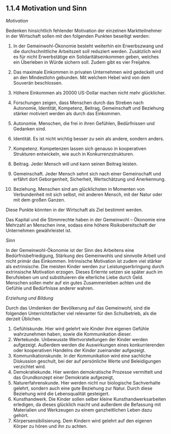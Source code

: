 ## 1.1.4 Motivation und Sinn

*Motivation*

Bedenken hinsichtlich fehlender Motivation der einzelnen Marktteilnehmer in der Wirtschaft sollen mit den folgenden Punkten beseitigt werden:

1. In der Gemeinwohl-Ökonomie besteht weiterhin ein Erwerbszwang und die durchschnittliche Arbeitszeit soll reduziert werden. Zusätzlich wird es für nicht Erwerbstätige ein Solidaritätseinkommen geben, welches ein Überleben in Würde sichern soll. Zudem gibt es vier Freijahre.
2. Das maximale Einkommen in privaten Unternehmen wird gedeckelt und an den Mindestlohn gebunden. Mit welchem Hebel wird von dem Souverän beschlossen.
3. Höhere Einkommen als 20000 US-Dollar machen nicht mehr glücklicher.
4. Forschungen zeigen, dass Menschen durch das Streben nach Autonomie, Identität, Kompetenz, Beitrag, Gemeinschaft und Beziehung stärker motiviert werden als durch das Einkommen.

5. Autonomie. Menschen, die frei in ihren Gefühlen, Bedürfnissen und Gedanken sind.

6. Identität. Es ist nicht wichtig besser zu sein als andere, sondern anders.
7. Kompetenz. Kompetenzen lassen sich genauso in kooperativen Strukturen entwickeln, wie auch in Konkurrenzstrukturen.
8. Beitrag. Jeder Mensch will und kann seinen Beitrag leisten.
9. Gemeinschaft. Jeder Mensch sehnt sich nach einer Gemeinschaft und erfährt dort Geborgenheit, Sicherheit, Wertschätzung und Anerkennung.
10. Beziehung. Menschen sind am glücklichsten in Momenten von Verbundenheit mit sich selbst, mit anderen Mensch, mit der Natur oder mit dem großen Ganzen.

Diese Punkte könnten in der Wirtschaft als Ziel bestimmt werden.

Das Kapital und die Stimmrechte haben in der Gemeinwohl – Ökonomie eine Mehrzahl an Menschen inne, sodass eine höhere Risikobereitschaft der Unternehmen gewährleistet ist.

*Sinn*

In der Gemeinwohl-Ökonomie ist der Sinn des Arbeitens eine Bedürfnisbefriedigung, Stärkung des Gemeinwohls und  sinnvolle Arbeit und nicht primär das Einkommen. Intrinsische Motivation ist zudem viel stärker als extrinsische. Die meisten Kinder werden zur Leistungserbringung durch extrinsische Motivation erzogen. Dieses Erlernte setzen sie später auch im Berufsleben um und  substituieren die elterliche Liebe durch Geld. Menschen sollen mehr auf ein gutes Zusammenleben achten und die Gefühle und Bedürfnisse anderer wahren.

*Erziehung und Bildung*

Durch das Umdenken der Bevölkerung auf das Gemeinwohl, sind die folgenden Unterrichtsfächer viel relevanter für den Schulbetrieb, als die derzeit Üblichen.

1. Gefühlskunde. Hier wird gelehrt wie Kinder ihre eigenen Gefühle wahrzunehmen haben, sowie die Kommunikation dieser.
2. Wertekunde. Unbewusste Wertvorstellungen der Kinder werden aufgezeigt. Außerdem werden die Auswirkungen eines konkurrierenden oder kooperativen Handelns der Kinder zueinander aufgezeigt. 
3. Kommunikationskunde. In der Kommunikation wird eine sachliche Diskussion geschult, bei der auf persönliche Werte und Beleidigungen verzichtet wird.
4. Demokratiekunde. Hier werden demokratische Prozesse vermittelt und das Grundkonzept einer Demokratie aufgezeigt,
5. Naturerfahrenskunde. Hier werden nicht nur biologische Sachverhalte gelehrt, sondern auch eine gute Beziehung zur Natur. Durch diese Beziehung wird die Lebensqualität gesteigert.
6. Kunsthandwerk. Die Kinder sollen selber kleine Kunsthandwerksarbeiten erledigen, da dieses glücklich macht und außerdem die Befassung mit Materialien und Werkzeugen zu einem ganzheitlichen Leben dazu gehört. 
7. Körpersensibilisierung. Dem Kindern wird gelehrt auf den eigenen Körper zu hören und ihn zu achten.



